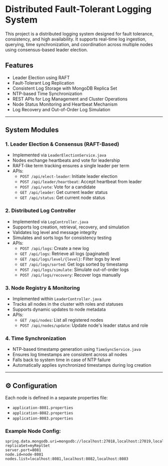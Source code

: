 # Distributed Fault-Tolerant Logging System

This project is a distributed logging system designed for fault tolerance, consistency, and high availability. It supports real-time log ingestion, querying, time synchronization, and coordination across multiple nodes using consensus-based leader election.

## Features

- Leader Election using RAFT
- Fault-Tolerant Log Replication
- Consistent Log Storage with MongoDB Replica Set
- NTP-based Time Synchronization
- REST APIs for Log Management and Cluster Operations
- Node Status Monitoring and Heartbeat Mechanism
- Log Recovery and Out-of-Order Log Simulation

---

## System Modules

### 1. Leader Election & Consensus (RAFT-Based)

- Implemented via `LeaderElectionService.java`
- Nodes exchange heartbeats and vote for leadership
- RAFT-like term tracking ensures a single leader per term
- APIs:
  - `POST /api/elect-leader`: Initiate leader election
  - `POST /api/leader/heartbeat`: Accept heartbeat from leader
  - `POST /api/vote`: Vote for a candidate
  - `GET /api/leader`: Get current leader status
  - `GET /api/status`: Get current node status

### 2. Distributed Log Controller

- Implemented via `LogController.java`
- Supports log creation, retrieval, recovery, and simulation
- Validates log level and message integrity
- Simulates and sorts logs for consistency testing
- APIs:
  - `POST /api/logs`: Create a new log
  - `GET /api/logs`: Retrieve all logs (paginated)
  - `GET /api/logs/level/{level}`: Filter logs by level
  - `GET /api/logs/sorted`: Get logs sorted by timestamp
  - `POST /api/logs/simulate`: Simulate out-of-order logs
  - `POST /api/logs/recovery`: Recover logs manually

### 3. Node Registry & Monitoring

- Implemented within `LeaderController.java`
- Tracks all nodes in the cluster with roles and statuses
- Supports dynamic updates to node metadata
- APIs:
  - `GET /api/nodes`: List all registered nodes
  - `POST /api/nodes/update`: Update node's leader status and role

### 4. Time Synchronization

- NTP-based timestamp generation using `TimeSyncService.java`
- Ensures log timestamps are consistent across all nodes
- Falls back to system time in case of NTP failure
- Automatically applies synchronized timestamps during log creation

---

## ⚙️ Configuration

Each node is defined in a separate properties file:

- `application-8081.properties`
- `application-8082.properties`
- `application-8083.properties`

### Example Node Config:

```properties
spring.data.mongodb.uri=mongodb://localhost:27018,localhost:27019,localhost:27020/logsystem?replicaSet=myReplSet
server.port=8081
node.id=node-8081
nodes.list=localhost:8081,localhost:8082,localhost:8083


```
